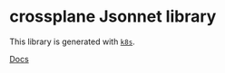 # crossplane Jsonnet library

This library is generated with [`k8s`](https://github.com/jsonnet-libs/k8s).

[Docs](https://jsonnet-libs.github.io/crossplane-libsonnet)
